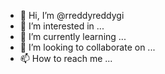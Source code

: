 - 👋 Hi, I’m @rreddyreddygi
- 👀 I’m interested in ...
- 🌱 I’m currently learning ...
- 💞️ I’m looking to collaborate on ...
- 📫 How to reach me ...

<!---
reddygi/reddygi is a ✨ special ✨ repository because its `README.md` (this file) appears on your GitHub profile.
You can click the Preview link to take a look at your changes.
--->
